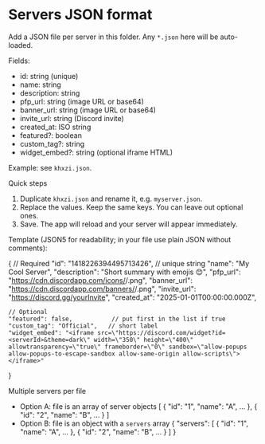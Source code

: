 # Servers JSON format

Add a JSON file per server in this folder. Any `*.json` here will be auto-loaded.

Fields:
- id: string (unique)
- name: string
- description: string
- pfp_url: string (image URL or base64)
- banner_url: string (image URL or base64)
- invite_url: string (Discord invite)
- created_at: ISO string
- featured?: boolean
- custom_tag?: string
- widget_embed?: string (optional iframe HTML)

Example: see `khxzi.json`.

Quick steps
1) Duplicate `khxzi.json` and rename it, e.g. `myserver.json`.
2) Replace the values. Keep the same keys. You can leave out optional ones.
3) Save. The app will reload and your server will appear immediately.

Template (JSON5 for readability; in your file use plain JSON without comments):

{
	// Required
	"id": "1418226394495713426", // unique string
	"name": "My Cool Server",
	"description": "Short summary with emojis 😊",
	"pfp_url": "https://cdn.discordapp.com/icons/<serverId>/<iconHash>.png",
	"banner_url": "https://cdn.discordapp.com/banners/<serverId>/<bannerHash>.png",
	"invite_url": "https://discord.gg/yourInvite",
	"created_at": "2025-01-01T00:00:00.000Z",

	// Optional
	"featured": false,           // put first in the list if true
	"custom_tag": "Official",   // short label
	"widget_embed": "<iframe src=\"https://discord.com/widget?id=<serverId>&theme=dark\" width=\"350\" height=\"400\" allowtransparency=\"true\" frameborder=\"0\" sandbox=\"allow-popups allow-popups-to-escape-sandbox allow-same-origin allow-scripts\"></iframe>"
}

Multiple servers per file
- Option A: file is an array of server objects
	[
		{ "id": "1", "name": "A", ... },
		{ "id": "2", "name": "B", ... }
	]
- Option B: file is an object with a `servers` array
	{
		"servers": [
			{ "id": "1", "name": "A", ... },
			{ "id": "2", "name": "B", ... }
		]
	}
